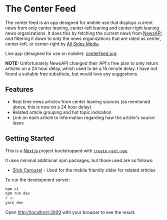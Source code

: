 # The Center Feed

The center feed is an app designed for mobile use that displays current news from only center leaning, center-left leaning and center-right leaning news organizations.  It does this by fetching the current news from [NewsAPI](https://newsapi.org/) and filtering it down to only the news organizations that are rated as center, center-left, or center-right by [All Sides Media](https://www.allsides.com/).

Live app (designed for use on mobile): [centerfeed.org](https://www.centerfeed.com)

__NOTE:__ Unfortunately NewsAPI changed their API's free plan to only return articles on a 24 hour delay, which used to be a 15 minute delay.  I have not found a suitable free substitute, but would love any suggestions.

## Features
- Real time news articles from center leaning sources (as mentioned above, this is now on a 24 hour delay)
- Related article grouping and hot topic indication
- Link on each article to information regarding how the article's source leans

## Getting Started

This is a [Next.js](https://nextjs.org/) project bootstrapped with [`create-next-app`](https://github.com/vercel/next.js/tree/canary/packages/create-next-app).

It uses minimal additional npm packages, but those used are as follows:
- [Slick Carousel](https://www.npmjs.com/package/slick-carousel) - Used for the mobile friendly slider for related articles

To run the development server:

```bash
npm ci
npm run dev
# or
yarn dev
```

Open [http://localhost:3000](http://localhost:3000) with your browser to see the result.
